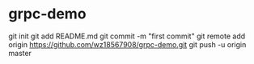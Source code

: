# grpc-demo
git init
git add README.md
git commit -m "first commit"
git remote add origin https://github.com/wz18567908/grpc-demo.git
git push -u origin master
